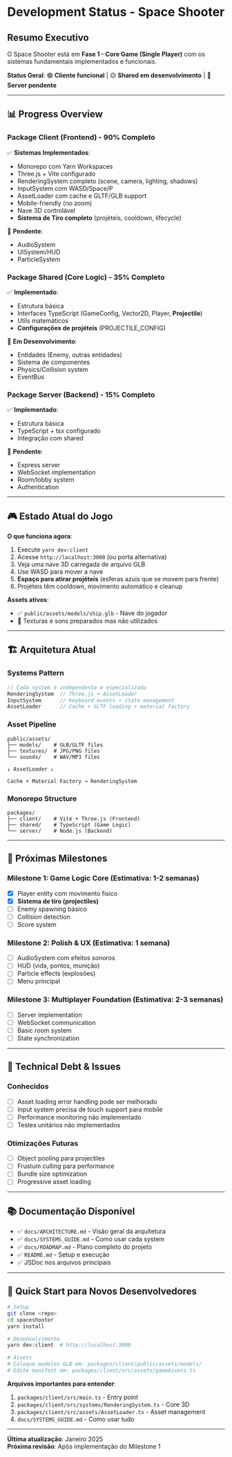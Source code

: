 # Development Status - Space Shooter

## Resumo Executivo

O Space Shooter está em **Fase 1 - Core Game (Single Player)** com os sistemas fundamentais implementados e funcionais.

**Status Geral**: 🟢 **Cliente funcional** | 🟡 **Shared em desenvolvimento** | 🔴 **Server pendente**

---

## 📊 Progress Overview

### Package Client (Frontend) - 90% Completo
✅ **Sistemas Implementados**:
- Monorepo com Yarn Workspaces
- Three.js + Vite configurado
- RenderingSystem completo (scene, camera, lighting, shadows)
- InputSystem com WASD/Space/P
- AssetLoader com cache e GLTF/GLB support
- Mobile-friendly (no zoom)
- Nave 3D controlável
- **Sistema de Tiro completo** (projéteis, cooldown, lifecycle)

🚧 **Pendente**:
- AudioSystem
- UISystem/HUD
- ParticleSystem

### Package Shared (Core Logic) - 35% Completo
✅ **Implementado**:
- Estrutura básica
- Interfaces TypeScript (GameConfig, Vector2D, Player, **Projectile**)
- Utils matemáticos
- **Configurações de projéteis** (PROJECTILE_CONFIG)

🚧 **Em Desenvolvimento**:
- Entidades (Enemy, outras entidades)
- Sistema de componentes
- Physics/Collision system
- EventBus

### Package Server (Backend) - 15% Completo
✅ **Implementado**:
- Estrutura básica
- TypeScript + tsx configurado
- Integração com shared

🔴 **Pendente**:
- Express server
- WebSocket implementation
- Room/lobby system
- Authentication

---

## 🎮 Estado Atual do Jogo

**O que funciona agora**:
1. Execute `yarn dev:client`
2. Acesse `http://localhost:3000` (ou porta alternativa)
3. Veja uma nave 3D carregada de arquivo GLB
4. Use WASD para mover a nave
5. **Espaço para atirar projéteis** (esferas azuis que se movem para frente)
6. Projéteis têm cooldown, movimento automático e cleanup

**Assets ativos**:
- ✅ `public/assets/models/ship.glb` - Nave do jogador
- 🔄 Texturas e sons preparados mas não utilizados

---

## 🏗️ Arquitetura Atual

### Systems Pattern
```typescript
// Cada system é independente e especializado
RenderingSystem  // Three.js + AssetLoader
InputSystem      // Keyboard events + state management  
AssetLoader      // Cache + GLTF loading + material factory
```

### Asset Pipeline
```
public/assets/
├── models/    # GLB/GLTF files
├── textures/  # JPG/PNG files  
└── sounds/    # WAV/MP3 files

↓ AssetLoader ↓

Cache + Material Factory → RenderingSystem
```

### Monorepo Structure
```
packages/
├── client/    # Vite + Three.js (Frontend)
├── shared/    # TypeScript (Game Logic)
└── server/    # Node.js (Backend)
```

---

## 🎯 Próximas Milestones

### Milestone 1: Game Logic Core (Estimativa: 1-2 semanas)
- [x] Player entity com movimento físico
- [x] **Sistema de tiro (projectiles)**
- [ ] Enemy spawning básico
- [ ] Collision detection
- [ ] Score system

### Milestone 2: Polish & UX (Estimativa: 1 semana)
- [ ] AudioSystem com efeitos sonoros
- [ ] HUD (vida, pontos, munição)
- [ ] Particle effects (explosões)
- [ ] Menu principal

### Milestone 3: Multiplayer Foundation (Estimativa: 2-3 semanas)
- [ ] Server implementation
- [ ] WebSocket communication
- [ ] Basic room system
- [ ] State synchronization

---

## 🔧 Technical Debt & Issues

### Conhecidos
- [ ] Asset loading error handling pode ser melhorado
- [ ] Input system precisa de touch support para mobile
- [ ] Performance monitoring não implementado
- [ ] Testes unitários não implementados

### Otimizações Futuras
- [ ] Object pooling para projectiles
- [ ] Frustum culling para performance
- [ ] Bundle size optimization
- [ ] Progressive asset loading

---

## 📚 Documentação Disponível

- ✅ `docs/ARCHITECTURE.md` - Visão geral da arquitetura
- ✅ `docs/SYSTEMS_GUIDE.md` - Como usar cada system
- ✅ `docs/ROADMAP.md` - Plano completo do projeto
- ✅ `README.md` - Setup e execução
- ✅ JSDoc nos arquivos principais

---

## 🚀 Quick Start para Novos Desenvolvedores

```bash
# Setup
git clone <repo>
cd spaceshooter
yarn install

# Desenvolvimento
yarn dev:client  # http://localhost:3000

# Assets
# Coloque modelos GLB em: packages/client/public/assets/models/
# Edite manifest em: packages/client/src/assets/gameAssets.ts
```

**Arquivos importantes para entender**:
1. `packages/client/src/main.ts` - Entry point
2. `packages/client/src/systems/RenderingSystem.ts` - Core 3D
3. `packages/client/src/assets/AssetLoader.ts` - Asset management
4. `docs/SYSTEMS_GUIDE.md` - Como usar tudo

---

**Última atualização**: Janeiro 2025  
**Próxima revisão**: Após implementação do Milestone 1
